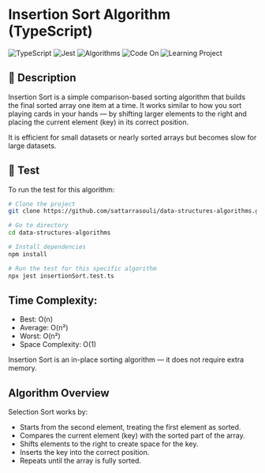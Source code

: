 # Insertion Sort Algorithm (TypeScript)

![TypeScript](https://img.shields.io/badge/TypeScript-3178C6?style=for-the-badge&logo=typescript&logoColor=white)
![Jest](https://img.shields.io/badge/Tested%20with-Jest-C21325?style=for-the-badge&logo=jest&logoColor=white)
![Algorithms](https://img.shields.io/badge/Algorithms-%23007ACC.svg?style=for-the-badge&logo=thealgorithms&logoColor=white)
![Code On](https://img.shields.io/badge/Code%20On-💻-lightgrey?style=for-the-badge)
![Learning Project](https://img.shields.io/badge/Purpose-Learning-blueviolet?style=for-the-badge)

## 📌 Description

Insertion Sort is a simple comparison-based sorting algorithm that builds the final sorted array one item at a time. It works similar to how you sort playing cards in your hands — by shifting larger elements to the right and placing the current element (key) in its correct position.

It is efficient for small datasets or nearly sorted arrays but becomes slow for large datasets.

## 🧪 Test

To run the test for this algorithm:

```bash
# Clone the project
git clone https://github.com/sattarrasouli/data-structures-algorithms.git

# Go to directory
cd data-structures-algorithms

# Install dependencies
npm install

# Run the test for this specific algorithm
npx jest insertionSort.test.ts
```

## Time Complexity:

- Best: O(n)
- Average: O(n²)
- Worst: O(n²)
- Space Complexity: O(1)

Insertion Sort is an in-place sorting algorithm — it does not require extra memory.

## Algorithm Overview

Selection Sort works by:

- Starts from the second element, treating the first element as sorted.
- Compares the current element (key) with the sorted part of the array.
- Shifts elements to the right to create space for the key.
- Inserts the key into the correct position.
- Repeats until the array is fully sorted.
